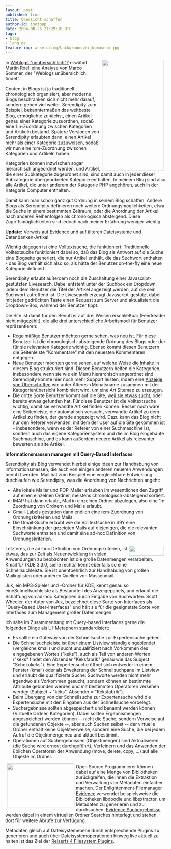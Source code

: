```yaml
---
layout: post
published: true
title: Übersicht schaffen
author-id: isotopp
date: 2004-08-25 21:29:10 UTC
tags:
- blog
- lang_de
feature-img: assets/img/background/rijksmuseum.jpg
---
```

<img width='195' height='349' border='0' hspace='5' align='right' src='/uploads/livesearch-s9y.png' alt='' /> In <a href="http://www.roell.net/weblog/archiv/2004/08/18/weblogs_unuebersichtlich.shtml">Weblogs "unübersichtlich"?</a> erwähnt Martin Roell eine Analyse von Marco Sommer, der "Weblogs unübersichlich findet".

Content in Blogs ist ja traditionell chronologisch organisiert, aber moderne Blogs beschränken sich nicht mehr darauf, sondern gehen viel weiter. Serendipity zum Beispiel, bekanntermaßen das weltbeste Blog, ermöglichte zunächst, einen Artikel genau einer Kategorie zuzuordnen, sodaß eine 1:n-Zuordnung zwischen Kategorien und Artikeln bestand. Spätere Versionen von Serendipity erlaubten dann, einen Artikel mehr als einer Kategorie zuzuweisen, sodaß wir nun eine n:m-Zuordnung zwischen Kategorien und Artikeln haben. 

Kategorien können inzwischen sogar hierarchisch angeordnet werden, und Artikel, die einer Subkategorie zugeordnet sind, sind damit auch in jeder dieser Subkategorie übergeordneten Kategorie enthalten. In meinem Blog sind also alle Artikel, die unter anderem der Kategorie PHP angehören, auch in der Kategorie Computer enthalten.

Damit kann man schon ganz gut Ordnung in seinem Blog schaffen. Andere Blogs als Serendipity definieren noch weitere Ordnungsmöglichkeiten, etwa die Suche in einem bestimmten Zeitraum, oder die Anordnung der Artikel nach anderen Reihenfolgen als chronologisch absteigend. Diese Zugriffsmöglichkeiten sind jedoch nach meiner Erfahrung weniger wichtig.

<b>Update:</b> Verweis auf Evidence und auf älteren Dateisysteme und Datenbanken-Artikel.
<br clear='all' />

Wichtig dagegen ist eine Volltextsuche, die funktioniert. Traditionelle Volltextsuche funktioniert dabei so, daß das Blog als Antwort auf die Suche eine Blogseite generiert, die nur Artikel enthält, die das Suchwort enthalten - das Blog verhält sich also so, als hätte der Benutzer on-the-fly eine neue Kategorie definiert. 

Serendipity erlaubt außerdem noch die Zuschaltung einer Javascript-gestützten Livesearch. Dabei entsteht unter der Suchbox ein Dropdown, indem dem Benutzer die Titel der Artikel angezeigt werden, auf die sein Suchwort zutreffend ist. Die Livesearch erzeugt Javascript-gestützt dabei mit jeder gedrückten Taste einen Request zum Server und aktualisiert die Dropdown-Box, während der Benutzer tippt.

Die Site ist damit für den Benutzer auf drei Weisen erschließbar (Feedreader nicht mitgezählt), die alle drei unterschiedliche Arbeitsmodi für Benutzer repräsentieren:<ul><li>Regelmäßige Benutzer möchten gerne sehen, was neu ist. Für diese Benutzer ist die chronologisch-absteigende Ordnung des Blogs oder der für sie relevanten Kategorie wichtig. Ebenso kommt diesen Benutzern die Seitenleiste "Kommentare" mit den neuesten Kommentaren entgegen.</li><li>Neue Benutzer möchten gerne sehen, auf welche Weise die Inhalte in diesem Blog strukturiert sind. Diesen Benutzern helfen die Kategorien, insbesondere wenn sie wie ein Menü hierarchisch angeordnet sind. Serendipity könnte hier noch mehr Support leisten, indem eine <a href="http://blog.koehntopp.de/archives/200408_short.html">Anzeige von Überschriften</a> wie unter Älteres->Monatsname zusammen mit der Kategorienübersicht kombiniert wird, um eine Art Sitemap zu erzeugen.</li><li>Die dritte Sorte Benutzer kommt auf die Site, <a href="http://www.useit.com/alertbox/20040816.html">weil sie etwas sucht</a>, oder bereits etwas gefunden hat. Für diese Benutzer ist die Volltextsuche wichtig, damit sie verwandte Artikel finden können. Besser noch wäre eine Seitenleiste, die automatisch versucht, verwandte Artikel zu dem Artikel zu finden, der gerade angezeigt wird. Dazu kann das Blog nicht nur den Referer verwenden, mit dem der User auf die Site gekommen ist - insbesondere, wenn es der Referer von einer Suchmaschine ist, sondern auch das eigene Kategoriensystem und die im Blog eingebaute Suchmaschine, und es kann außerdem neuere Artikel als relevanter bewerten als alte Artikel.</li></ul>
<b>Informationsmassen managen mit Query-Based Interfaces</b>

Serendipity als Blog verwendet hierbei einige Ideen zur Handhabung von Informationsmassen, die auch von einigen anderen neueren Anwendungen benutzt werden. Mail hat zum Beispiel eine vergleichbare Entwicklung durchlaufen wie Serendipity, was die Anordnung von Nachrichten angeht: <ul><li>Alte lokale Mailer und POP-Mailer erlauben im wesentlichen den Zugriff auf einen einzelnen Ordner, meistens chronologisch-absteigend sortiert.</li><li>IMAP hat dann erlaubt, Mail in einzelnen Ordner abzulegen, also eine 1:n Zuordnung von Ordnern und Mails erlaubt.</li><li>Gmail-Labels gestatten dann endlich eine n:m-Zuordnung von Ordnungskriterien und Mails.</li><li>Die Gmail-Suche erlaubt wie die Volltextsuche in S9Y eine Einschränkung der gezeigten Mails auf diejenigen, die die relevanten Suchworte enthalten und damit eine ad-hoc Definition von Ordnungskriterien.</li></ul>
<a href='/uploads/livesearch-kmail.png'><img width='110' height='31' align='right' border='0' hspace='5' src='/uploads/livesearch-kmail.serendipityThumb.png' alt='' /></a> Letzteres, die ad-hoc Definition von Ordnungskriterien, ist etwas, das zur Zeit als Neuentwicklung in vielen Anwendungen zu beobachten ist die große Datenmengen  verarbeiten. Kmail 1.7 (KDE 3.3.0, siehe rechts) kennt ebenfalls so eine Schnellsuchleiste. Sie ist unentbehrlich zur Handhabung von großen Mailinglisten oder anderen Quellen von Massenmail. 

Juk, ein MP3-Spieler und -Ordner für KDE, kennt genau so eineSchnellsuchleiste als Bestandteil des Anzeigepanels, und erlaubt die Schaffung von ad-hoc Kategorien durch Eingabe von Suchworten. Scott Wheeler, der Autor von Juk, bezeichnet diese Sorte von Interfaces als "Query-Based User-Interfaces" und hält sie für die geeignetste Sorte von Interfaces zum Management großer Datenmengen.

Ich sähe im Zusammenhang mit Query-based Interfaces gerne die folgenden Dinge als UI-Metaphern standardisiert:<ul><li>Es sollte ein Gateway von der Schnellsuche zur Expertensuche geben. </li><li>Die Schnellsucheleiste ist über einem Listview ständig eingeblendet (vergleiche kmail) und sucht unqualifiziert nach Vorkommen des eingegebenen Wortes ("keks"), auch als Teil von anderen Worten ("keks" findet den Absender "Keksfabrik" genau wie das Subject "Schokokeks"). Eine Expertensuche öffnet sich entweder in einem Fenster (kmail) oder als Erweiterung der Schnellsuchpane im Listview und erlaubt die qualifizierte Suche: Suchworte werden nicht mehr irgendwo als Vorkommen gesucht, sondern können an bestimmte Attribute gebunden werden und mit bestimmten Operatoren versehen werden (Subject ~ "keks", Absender = "Keksfabrik").</li><li>Beim Übergang von der Schnellsuche zur Expertensuche wird die Expertensuche mit den Eingaben aus der Schnellsuche vorbelegt.</li><li>Suchergebnisse sollten abgespeichert und benannt werden können (Virtuelle Ordner, Kategorien). Dabei sollten Ergebnismengen abgespeichert werden können -- nicht die Suche, sondern Verweise auf die gefundenen Objekte --, aber auch Suchen selbst -- der virtuelle Ordner enthält keine Objektverweise, sondern eine Suche, die bei jedem Aufruf die Objektmenge neu und aktuell bestimmt.</li><li>Operationen auf Suchergebnissen (Objektmengen) sind Aktualisieren (die Suche wird erneut durchgeführt), Verfeinern und das Anwenden der üblichen Operatoren der Anwendung (move, delete, copy, ...) auf alle Objekte im Ordner.</li></ul> <img width='212' height='137' border='0' hspace='5' align='left' src='/uploads/livesearch-evidence.jpg' alt='' /> Open Source Programmierer können dabei auf eine Menge von Bibliotheken zurückgreifen, die ihnen die Extraktion und Verwaltung von Metadaten einfacher machen. Der Enlightenment-Filemanager <a href="http://evidence.sf.net">Evidence</a> verwendet beispielsweise die Bibliotheken libdoodle und libextractor, um Metadaten zu generieren und zu durchsuchen. <a href="http://katze-mit-wut.azundris.com/archives/51_When+even+Jekyll+cant+hide.html">Evidence Suchergebnisse</a> werden dabei in einem virtuellen Ordner Searches hinterlegt und stehen dort für weitere Abrufe zur Verfügung.

Metadaten gleich auf Dateisystemebene durch entsprechende Plugins zu generieren und auch über Dateisystemoperationen hinweg live aktuell zu halten ist das Ziel der <a href="http://blog.koehntopp.de/archives/342_Dateisysteme+und+Datenbanken.html">Reiserfs 4 Filesystem Plugins</a>.

